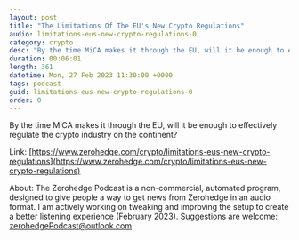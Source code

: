 ```yaml
---
layout: post
title: "The Limitations Of The EU's New Crypto Regulations"
audio: limitations-eus-new-crypto-regulations-0
category: crypto
desc: "By the time MiCA makes it through the EU, will it be enough to effectively regulate the crypto industry on the continent?"
duration: 00:06:01
length: 361
datetime: Mon, 27 Feb 2023 11:30:00 +0000
tags: podcast
guid: limitations-eus-new-crypto-regulations-0
order: 0
---
```

By the time MiCA makes it through the EU, will it be enough to effectively regulate the crypto industry on the continent?

Link: [https://www.zerohedge.com/crypto/limitations-eus-new-crypto-regulations](https://www.zerohedge.com/crypto/limitations-eus-new-crypto-regulations)

About: The Zerohedge Podcast is a non-commercial, automated program, designed to give people a way to get news from Zerohedge in an audio format.  I am actively working on tweaking and improving the setup to create a better listening experience (February 2023).  Suggestions are welcome: [zerohedgePodcast@outlook.com](mailto:zerohedgePodcast@outlook.com)